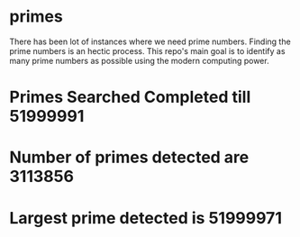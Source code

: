 # primes
There has been lot of instances where we need prime numbers. Finding the prime numbers is an hectic process. This repo's main goal is to identify as many prime numbers as possible using the modern computing power.

# Primes Searched Completed till 51999991
# Number of primes detected are 3113856
# Largest prime detected is 51999971
